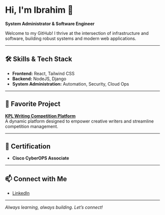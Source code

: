 # Hi, I'm Ibrahim 👋

**System Administrator & Software Engineer**

Welcome to my GitHub! I thrive at the intersection of infrastructure and software, building robust systems and modern web applications.

---

## 🛠️ Skills & Tech Stack

- **Frontend:** React, Tailwind CSS
- **Backend:** NodeJS, Django
- **System Administration:** Automation, Security, Cloud Ops

---

## 🚀 Favorite Project

**[KPL Writing Competition Platform](wc.kplonline.org)**  
A dynamic platform designed to empower creative writers and streamline competition management.

---

## 📜 Certification

- **Cisco CyberOPS Associate**

---

## 📫 Connect with Me

- [LinkedIn](https://www.linkedin.com/in/biz-ibrahim/)

---

_Always learning, always building. Let’s connect!_
